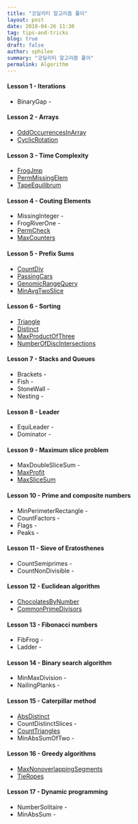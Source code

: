 ```yaml
---
title: "코딜리티 알고리즘 풀이" 
layout: post 
date: 2018-04-26 11:30 
tag: tips-and-tricks 
blog: true 
draft: false 
author: sphilee 
summary: "코딜리티 알고리즘 풀이" 
permalink: Algorithm 
---
```

#### Lesson 1 - Iterations
- BinaryGap - 

#### Lesson 2 - Arrays
- [OddOccurrencesInArray](https://gist.github.com/sphilee/37506d8b29a9a663c17038d29343b9d0)
- [CyclicRotation](https://gist.github.com/sphilee/4e20c6b67045a16c3f26e1b3dbdd1717)

#### Lesson 3 - Time Complexity
- [FrogJmp](https://gist.github.com/sphilee/b84e8ce6651c03449e6b62d14f4a63b8) 
- [PermMissingElem](https://gist.github.com/sphilee/863bbf452d79bc302eb59176ea69ba96)
- [TapeEquilibrum](https://gist.github.com/sphilee/681f60f4dae3053e8ec2843bcab36c31)

#### Lesson 4 - Couting Elements
- MissingInteger -
- FrogRiverOne - 
- [PermCheck](https://gist.github.com/sphilee/d2ad03dcea0c461b65d9baa88638f4b0) 
- [MaxCounters](https://gist.github.com/sphilee/ca62efed8230246edc59dc1c78b196c8) 

#### Lesson 5 - Prefix Sums
- [CountDiv](https://gist.github.com/sphilee/04dc9d071ae7f17009b696e0127337ba)
- [PassingCars](https://gist.github.com/sphilee/25cf0397f7768a1587183ee42f747e4c) 
- [GenomicRangeQuery](https://gist.github.com/sphilee/3cddb4509d3da43ed4eb72415c248a81) 
- [MinAvgTwoSlice](https://gist.github.com/sphilee/e97cca79147ef044eb6530602249c64a) 

#### Lesson 6 - Sorting
- [Triangle](https://gist.github.com/sphilee/5f96214c5b3d3da0ba596f7fdeb07ef1) 
- [Distinct](https://gist.github.com/sphilee/a444f53929edf9f8aac0e264c3f8d869) 
- [MaxProductOfThree](https://gist.github.com/sphilee/3bf24eb4bf5847aeeeda0aa5bfa35400) 
- [NumberOfDiscIntersections](https://gist.github.com/sphilee/9bcf216032af2c6e77bceb728e5cf55a) 

#### Lesson 7 - Stacks and Queues
- Brackets -
- Fish -
- StoneWall -
- Nesting - 

#### Lesson 8 - Leader
- EquiLeader - 
- Dominator -

#### Lesson 9 - Maximum slice problem
- MaxDoubleSliceSum -
- [MaxProfit](https://gist.github.com/sphilee/eb622442d647758052108751456dd722) 
- [MaxSliceSum](https://gist.github.com/sphilee/ee6f465edf5d5474b03f2929f065ff1e) 

#### Lesson 10 - Prime and composite numbers
- MinPerimeterRectangle - 
- CountFactors -
- Flags - 
- Peaks - 

#### Lesson 11 - Sieve of Eratosthenes
- CountSemiprimes -
- CountNonDivisible -

#### Lesson 12 - Euclidean algorithm
- [ChocolatesByNumber](https://gist.github.com/sphilee/552af7b395ea755cddf26df593e91c49) 
- [CommonPrimeDivisors](https://gist.github.com/sphilee/4cec791e14b70b500303c3e07113085e) 

#### Lesson 13 - Fibonacci numbers
- FibFrog -
- Ladder -

#### Lesson 14 - Binary search algorithm
- MinMaxDivision - 
- NailingPlanks - 

#### Lesson 15 - Caterpillar method
- [AbsDistinct](https://gist.github.com/sphilee/9f9b2001dad63fd2f51a7195d9cf6083) 
- CountDistinctSlices - 
- [CountTriangles](https://gist.github.com/sphilee/f2b561e51505c18c136680f848022e83) 
- MinAbsSumOfTwo -

#### Lesson 16 - Greedy algorithms
- [MaxNonoverlappingSegments](https://gist.github.com/sphilee/12ff3da8417334163523f8c1ad48d721) 
- [TieRopes](https://gist.github.com/sphilee/34cf9ce9ac8e9670103f2df5596c3488) 

#### Lesson 17 - Dynamic programming
- NumberSolitaire -
- MinAbsSum -